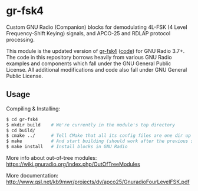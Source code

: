 # gr-fsk4
Custom GNU Radio \(Companion\) blocks for demodulating 4L-FSK (4 Level Frequency-Shift Keying) signals, and APCO-25 and RDLAP protocol processing.

This module is the updated version of [gr-fsk4](http://www.qsl.net/kb9mwr/projects/dv/apco25/GnuradioFourLevelFSK.pdf)
\([code](http://www.qsl.net/kb9mwr/projects/dv/apco25/gr-fsk4-22Apr08.tar.gz)\) for GNU Radio 3.7+. The code in this repository borrows heavily from various GNU Radio examples and components which fall under the GNU General Public License. All additional modifications and code also fall under GNU General Public License.

## Usage
Compiling & Installing:

```sh
$ cd gr-fsk4
$ mkdir build    # We're currently in the module's top directory
$ cd build/
$ cmake ../      # Tell CMake that all its config files are one dir up
$ make           # And start building (should work after the previous section)
$ make install   # Install blocks in GNU Radio
```

More info about out-of-tree modules: https://wiki.gnuradio.org/index.php/OutOfTreeModules

More documentation: http://www.qsl.net/kb9mwr/projects/dv/apco25/GnuradioFourLevelFSK.pdf
